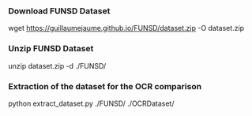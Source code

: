 ### Download FUNSD Dataset

wget https://guillaumejaume.github.io/FUNSD/dataset.zip -O dataset.zip

### Unzip FUNSD Dataset

unzip dataset.zip -d ./FUNSD/

### Extraction of the dataset for the OCR comparison

python extract_dataset.py ./FUNSD/ ./OCRDataset/
